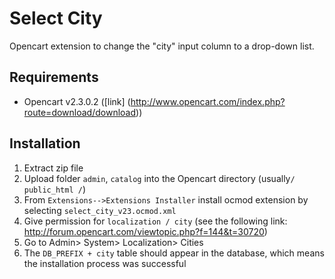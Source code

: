 Select City
===========

Opencart extension to change the "city" input column to a drop-down list.

Requirements
------------

* Opencart v2.3.0.2 ([link] (http://www.opencart.com/index.php?route=download/download))

Installation
------------

1. Extract zip file
2. Upload folder `admin`, `catalog` into the Opencart directory (usually` / public_html / `)
3. From `Extensions-->Extensions Installer` install ocmod extension by selecting `select_city_v23.ocmod.xml`
5. Give permission for `localization / city` (see the following link: http://forum.opencart.com/viewtopic.php?f=144&t=30720)
5. Go to Admin> System> Localization> Cities
6. The `DB_PREFIX + city` table should appear in the database, which means the installation process was successful
